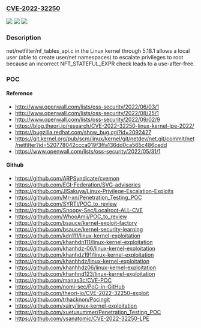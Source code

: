 ### [CVE-2022-32250](https://cve.mitre.org/cgi-bin/cvename.cgi?name=CVE-2022-32250)
![](https://img.shields.io/static/v1?label=Product&message=n%2Fa&color=blue)
![](https://img.shields.io/static/v1?label=Version&message=n%2Fa&color=blue)
![](https://img.shields.io/static/v1?label=Vulnerability&message=n%2Fa&color=brighgreen)

### Description

net/netfilter/nf_tables_api.c in the Linux kernel through 5.18.1 allows a local user (able to create user/net namespaces) to escalate privileges to root because an incorrect NFT_STATEFUL_EXPR check leads to a use-after-free.

### POC

#### Reference
- http://www.openwall.com/lists/oss-security/2022/06/03/1
- http://www.openwall.com/lists/oss-security/2022/08/25/1
- http://www.openwall.com/lists/oss-security/2022/09/02/9
- https://blog.theori.io/research/CVE-2022-32250-linux-kernel-lpe-2022/
- https://bugzilla.redhat.com/show_bug.cgi?id=2092427
- https://git.kernel.org/pub/scm/linux/kernel/git/netdev/net.git/commit/net/netfilter?id=520778042ccca019f3ffa136dd0ca565c486cedd
- https://www.openwall.com/lists/oss-security/2022/05/31/1

#### Github
- https://github.com/ARPSyndicate/cvemon
- https://github.com/EGI-Federation/SVG-advisories
- https://github.com/JlSakuya/Linux-Privilege-Escalation-Exploits
- https://github.com/Mr-xn/Penetration_Testing_POC
- https://github.com/SYRTI/POC_to_review
- https://github.com/Snoopy-Sec/Localroot-ALL-CVE
- https://github.com/WhooAmii/POC_to_review
- https://github.com/bsauce/kernel-exploit-factory
- https://github.com/bsauce/kernel-security-learning
- https://github.com/kdn111/linux-kernel-exploitation
- https://github.com/khanhdn111/linux-kernel-exploitation
- https://github.com/khanhdz-06/linux-kernel-exploitation
- https://github.com/khanhdz191/linux-kernel-exploitation
- https://github.com/khanhhdz/linux-kernel-exploitation
- https://github.com/khanhhdz06/linux-kernel-exploitation
- https://github.com/khanhnd123/linux-kernel-exploitation
- https://github.com/manas3c/CVE-POC
- https://github.com/nomi-sec/PoC-in-GitHub
- https://github.com/theori-io/CVE-2022-32250-exploit
- https://github.com/trhacknon/Pocingit
- https://github.com/xairy/linux-kernel-exploitation
- https://github.com/xuetusummer/Penetration_Testing_POC
- https://github.com/ysanatomic/CVE-2022-32250-LPE

